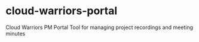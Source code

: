 # cloud-warriors-portal
Cloud Warriors PM Portal Tool for managing project recordings and meeting minutes
